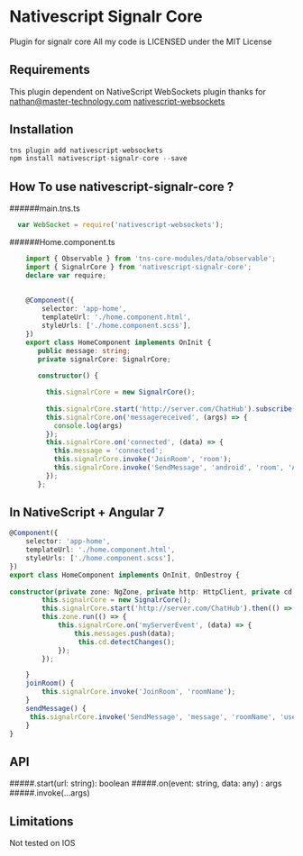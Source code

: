 # Nativescript Signalr Core

Plugin for signalr core
All my code is LICENSED under the MIT License

## Requirements

This plugin dependent on NativeScript WebSockets plugin
thanks for nathan@master-technology.com
[nativescript-websockets](https://www.npmjs.com/package/nativescript-websockets)
## Installation


```javascript
tns plugin add nativescript-websockets
npm install nativescript-signalr-core --save
```


## How To use nativescript-signalr-core ?
######main.tns.ts
```TypeScript
  var WebSocket = require('nativescript-websockets');

````
######Home.component.ts
```TypeScript
    import { Observable } from 'tns-core-modules/data/observable';
    import { SignalrCore } from 'nativescript-signalr-core';
    declare var require;
  
    
    @Component({
        selector: 'app-home',
        templateUrl: './home.component.html',
        styleUrls: ['./home.component.scss'],
    })
    export class HomeComponent implements OnInit {
       public message: string;
       private signalrCore: SignalrCore;
     
       constructor() {

         this.signalrCore = new SignalrCore();
     
         this.signalrCore.start('http://server.com/ChatHub').subscribe((res) => {});
         this.signalrCore.on('messagereceived', (args) => {
           console.log(args)
         });
         this.signalrCore.on('connected', (data) => {
           this.message = 'connected';
           this.signalrCore.invoke('JoinRoom', 'room');
           this.signalrCore.invoke('SendMessage', 'android', 'room', 'Android');
         });
       };
```
    
    
## In NativeScript + Angular 7    
```TypeScript
@Component({
    selector: 'app-home',
    templateUrl: './home.component.html',
    styleUrls: ['./home.component.scss'],
})
export class HomeComponent implements OnInit, OnDestroy {
    
constructor(private zone: NgZone, private http: HttpClient, private cd: ChangeDetectorRef) {
        this.signalrCore = new SignalrCore();
        this.signalrCore.start('http://server.com/ChatHub').then(() => {})
        this.zone.run(() => {
            this.signalrCore.on('myServerEvent', (data) => {
                this.messages.push(data);
                 this.cd.detectChanges();
            });
        });

    }
    joinRoom() {
        this.signalrCore.invoke('JoinRoom', 'roomName');
    }
    sendMessage() {
     this.signalrCore.invoke('SendMessage', 'message', 'roomName', 'user');
    }
}
```

## API
#####.start(url: string): boolean
#####.on(event: string, data: any) : args
#####.invoke(...args)

## Limitations

Not tested on IOS



